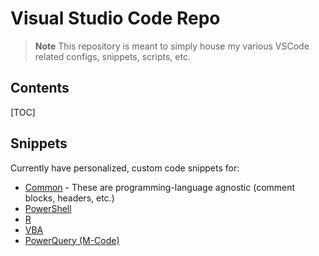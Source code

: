 # Visual Studio Code Repo

> **Note**
> This repository is meant to simply house my various VSCode related configs, snippets, scripts, etc.

## Contents

[TOC]

## Snippets

Currently have personalized, custom code snippets for:

- [Common](snippets/common.json) - These are programming-language agnostic (comment blocks, headers, etc.) 
- [PowerShell](snippets/PowerShell.json)
- [R](snippets/R.json)
- [VBA]()
- [PowerQuery (M-Code)]()
